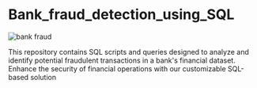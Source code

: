 # Bank_fraud_detection_using_SQL
![bank fraud](https://github.com/mobolajifalugba/Bank-fraud-detection-using-SQL/assets/51162684/e475a6ed-fe74-4aa9-af5f-61d17fd1cad0)

This repository contains SQL scripts and queries designed to analyze and identify potential fraudulent transactions in a bank's financial dataset.  Enhance the security of financial operations with our customizable SQL-based solution
